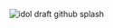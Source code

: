 ![idol draft github splash](https://user-images.githubusercontent.com/13984734/39901010-9a8fd6d2-547a-11e8-96f6-00d593a38820.jpg)
